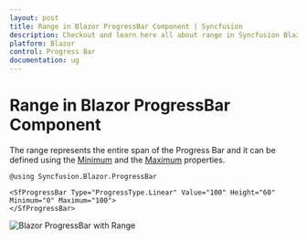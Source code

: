 ```yaml
---
layout: post
title: Range in Blazor ProgressBar Component | Syncfusion
description: Checkout and learn here all about range in Syncfusion Blazor ProgressBar component and much more details.
platform: Blazor
control: Progress Bar 
documentation: ug
---
```


# Range in Blazor ProgressBar Component

The range represents the entire span of the Progress Bar and it can be defined using the [Minimum](https://help.syncfusion.com/cr/blazor/Syncfusion.Blazor.ProgressBar.SfProgressBar.html#Syncfusion_Blazor_ProgressBar_SfProgressBar_Minimum) and the [Maximum](https://help.syncfusion.com/cr/blazor/Syncfusion.Blazor.ProgressBar.SfProgressBar.html#Syncfusion_Blazor_ProgressBar_SfProgressBar_Maximum) properties.

```cshtml
@using Syncfusion.Blazor.ProgressBar

<SfProgressBar Type="ProgressType.Linear" Value="100" Height="60" Minimum="0" Maximum="100">
</SfProgressBar>
```

![Blazor ProgressBar with Range](images/blazor-determinate-progressbar.png)

